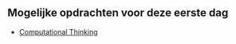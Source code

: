 ## Mogelijke opdrachten voor deze eerste dag

+ [Computational Thinking](https://stasemsoft.github.io/softwarematerial/docs/computational)
